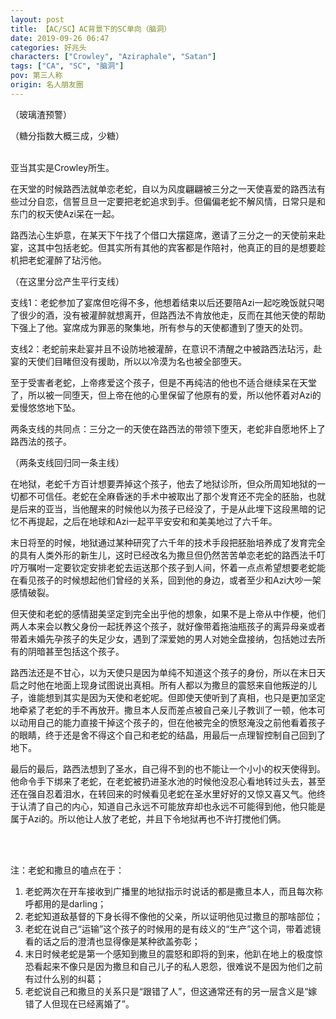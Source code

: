 ```yaml
---
layout: post
title: 【AC/SC】AC背景下的SC单向（脑洞）
date: 2019-09-26 06:47
categories: 好兆头
characters: ["Crowley", "Aziraphale", "Satan"]
tags: ["CA", "SC", "脑洞"]
pov: 第三人称
origin: 名人朋友圈
---
```


（玻璃渣预警）

（糖分指数大概三成，少糖）
<br><br>

亚当其实是Crowley所生。

在天堂的时候路西法就单恋老蛇，自以为风度翩翩被三分之一天使喜爱的路西法有些过分自恋，信誓旦旦一定要把老蛇追求到手。但偏偏老蛇不解风情，日常只是和东门的权天使Azi呆在一起。

路西法心生妒意，在某天下午找了个借口大摆筵席，邀请了三分之一的天使前来赴宴，这其中包括老蛇。但其实所有其他的宾客都是作陪衬，他真正的目的是想要趁机把老蛇灌醉了玷污他。

（在这里分岔产生平行支线）

支线1：老蛇参加了宴席但吃得不多，他想着结束以后还要陪Azi一起吃晚饭就只喝了很少的酒，没有被灌醉就想离开，但路西法不肯放他走，反而在其他天使的帮助下强上了他。宴席成为罪恶的聚集地，所有参与的天使都遭到了堕天的处罚。

支线2：老蛇前来赴宴并且不设防地被灌醉，在意识不清醒之中被路西法玷污，赴宴的天使们目睹但没有援助，所以以冷漠为名也被全部堕天。

至于受害者老蛇，上帝疼爱这个孩子，但是不再纯洁的他也不适合继续呆在天堂了，所以被一同堕天，但上帝在他的心里保留了他原有的爱，所以他怀着对Azi的爱慢悠悠地下坠。

两条支线的共同点：三分之一的天使在路西法的带领下堕天，老蛇非自愿地怀上了路西法的孩子。

（两条支线回归同一条主线）

在地狱，老蛇千方百计想要弄掉这个孩子，他去了地狱诊所，但众所周知地狱的一切都不可信任。老蛇在全麻昏迷的手术中被取出了那个发育还不完全的胚胎，也就是后来的亚当，当他醒来的时候他以为孩子已经没了，于是从此埋下这段黑暗的记忆不再提起，之后在地球和Azi一起平平安安和和美美地过了六千年。

末日将至的时候，地狱通过某种研究了六千年的技术手段把胚胎培养成了发育完全的具有人类外形的新生儿，这时已经改名为撒旦但仍然苦苦单恋老蛇的路西法千叮咛万嘱咐一定要钦定安排老蛇去运送那个孩子到人间，怀着一点点希望想要老蛇能在看见孩子的时候想起他们曾经的关系，回到他的身边，或者至少和Azi大吵一架感情破裂。

但天使和老蛇的感情甜美坚定到完全出乎他的想象，如果不是上帝从中作梗，他们两人本来会以教父身份一起抚养这个孩子，就好像带着拖油瓶孩子的离异母亲或者带着未婚先孕孩子的失足少女，遇到了深爱她的男人对她全盘接纳，包括她过去所有的阴暗甚至包括这个孩子。

路西法还是不甘心，以为天使只是因为单纯不知道这个孩子的身份，所以在末日天启之时他在地面上现身试图说出真相。所有人都以为撒旦的震怒来自他叛逆的儿子，谁能想到其实是因为天使和老蛇呢。但即使天使听到了真相，也只是更加坚定地牵紧了老蛇的手不再放开。撒旦本人反而差点被自己亲儿子教训了一顿，他本可以动用自己的能力直接干掉这个孩子的，但在他被完全的愤怒淹没之前他看着孩子的眼睛，终于还是舍不得这个自己和老蛇的结晶，用最后一点理智控制自己回到了地下。

最后的最后，路西法想到了圣水，自己得不到的也不能让一个小小的权天使得到。他命令手下绑来了老蛇，在老蛇被扔进圣水池的时候他没忍心看地转过头去，甚至还在强自忍着泪水，在转回来的时候看见老蛇在圣水里好好的又惊又喜又气。他终于认清了自己的内心，知道自己永远不可能放弃却也永远不可能得到他，他只能是属于Azi的。所以他让人放了老蛇，并且下令地狱再也不许打搅他们俩。

<br><br>

注：老蛇和撒旦的嗑点在于：
1. 老蛇两次在开车接收到广播里的地狱指示时说话的都是撒旦本人，而且每次称呼都用的是darling；
2. 老蛇知道敌基督的下身长得不像他的父亲，所以证明他见过撒旦的那啥部位；
3. 老蛇在说自己“运输”这个孩子的时候用的是有歧义的“生产”这个词，带着滤镜看的话之后的澄清也显得像是某种欲盖弥彰；
4. 末日时候老蛇是第一个感知到撒旦的震怒和即将的到来，他趴在地上的极度惊恐看起来不像只是因为撒旦和自己儿子的私人恩怨，很难说不是因为他们之前有过什么别的纠葛；
5. 老蛇说自己和撒旦的关系只是“跟错了人”，但这通常还有的另一层含义是“嫁错了人但现在已经离婚了”。
